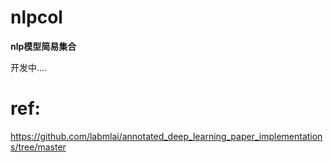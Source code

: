 # nlpcol

**nlp模型简易集合**

开发中....


# ref: 
https://github.com/labmlai/annotated_deep_learning_paper_implementations/tree/master

